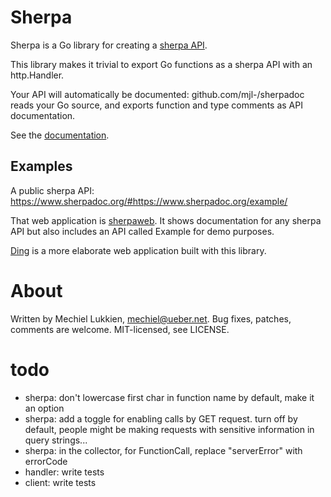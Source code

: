 # Sherpa

Sherpa is a Go library for creating a [sherpa API](https://www.ueber.net/who/mjl/sherpa/).

This library makes it trivial to export Go functions as a sherpa API with an http.Handler.

Your API will automatically be documented: github.com/mjl-/sherpadoc reads your Go source, and exports function and type comments as API documentation.

See the [documentation](https://godoc.org/github.com/mjl-/sherpa).


## Examples

A public sherpa API: https://www.sherpadoc.org/#https://www.sherpadoc.org/example/

That web application is [sherpaweb](https://github.com/mjl-/sherpaweb). It shows documentation for any sherpa API but also includes an API called Example for demo purposes.

[Ding](https://github.com/mjl-/ding/) is a more elaborate web application built with this library.


# About

Written by Mechiel Lukkien, mechiel@ueber.net.
Bug fixes, patches, comments are welcome.
MIT-licensed, see LICENSE.


# todo

- sherpa: don't lowercase first char in function name by default, make it an option
- sherpa: add a toggle for enabling calls by GET request. turn off by default, people might be making requests with sensitive information in query strings...
- sherpa: in the collector, for FunctionCall, replace "serverError" with errorCode
- handler: write tests
- client: write tests
